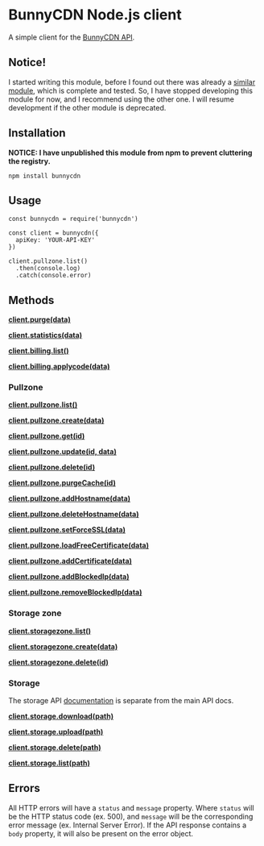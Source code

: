 # BunnyCDN Node.js client

A simple client for the [BunnyCDN API](https://bunnycdn.docs.apiary.io).

## Notice!

I started writing this module, before I found out there was already a [similar module](https://github.com/UintaGroup/bunnycdn-node), which is complete and tested. So, I have stopped developing this module for now, and I recommend using the other one. I will resume development if the other module is deprecated.

## Installation

**NOTICE: I have unpublished this module from npm to prevent cluttering the registry.**

    npm install bunnycdn


## Usage

    const bunnycdn = require('bunnycdn')

    const client = bunnycdn({
      apiKey: 'YOUR-API-KEY'
    })

    client.pullzone.list()
      .then(console.log)
      .catch(console.error)

## Methods

**[client.purge(data)](https://bunnycdn.docs.apiary.io/#reference/0/apipurge/post-purge-cache)**

**[client.statistics(data)](https://bunnycdn.docs.apiary.io/#reference/0/apistatistics/get-statistics)**

**[client.billing.list()](https://bunnycdn.docs.apiary.io/#reference/0/apibilling/get-billing-summary)**

**[client.billing.applycode(data)](https://bunnycdn.docs.apiary.io/#reference/0/apibillingapplycode/get-apply-promo-code)**

### Pullzone

**[client.pullzone.list()](https://bunnycdn.docs.apiary.io/#reference/0/apipullzone/get-pull-zone-list)**

**[client.pullzone.create(data)](https://bunnycdn.docs.apiary.io/#reference/0/apipullzone/post-create-pull-zone)**

**[client.pullzone.get(id)](https://bunnycdn.docs.apiary.io/#reference/0/apipullzoneid/get-single-pull-zone)**

**[client.pullzone.update(id, data)](https://bunnycdn.docs.apiary.io/#reference/0/apipullzoneid/post-update-the-pull-zone)**

**[client.pullzone.delete(id)](https://bunnycdn.docs.apiary.io/#reference/0/apipullzoneid/delete-delete-the-pull-zone)**

**[client.pullzone.purgeCache(id)](https://bunnycdn.docs.apiary.io/#reference/0/apipullzoneidpurgecache/post-purge-pull-zone-cache)**

**[client.pullzone.addHostname(data)](https://bunnycdn.docs.apiary.io/#reference/0/apipullzoneaddhostname/post-add-custom-hostname)**

**[client.pullzone.deleteHostname(data)](https://bunnycdn.docs.apiary.io/#reference/0/apipullzonedeletehostname/delete-delete-custom-hostname)**

**[client.pullzone.setForceSSL(data)](https://bunnycdn.docs.apiary.io/#reference/0/apipullzonesetforcessl/post-set-the-force-ssl-setting)**

**[client.pullzone.loadFreeCertificate(data)](https://bunnycdn.docs.apiary.io/#reference/0/apipullzoneloadfreecertificate/get-load-free-certificate)**

**[client.pullzone.addCertificate(data)](https://bunnycdn.docs.apiary.io/#reference/0/apipullzoneaddcertificate/post-add-certificate)**

**[client.pullzone.addBlockedIp(data)](https://bunnycdn.docs.apiary.io/#reference/0/apipullzoneaddblockedip/post-add-blocked-ip)**

**[client.pullzone.removeBlockedIp(data)](https://bunnycdn.docs.apiary.io/#reference/0/apipullzoneremoveblockedip/post-remove-blocked-ip)**

### Storage zone

**[client.storagezone.list()](https://bunnycdn.docs.apiary.io/#reference/0/apistoragezone/get-storage-zone-list)**

**[client.storagezone.create(data)](https://bunnycdn.docs.apiary.io/#reference/0/apistoragezone/post-add-storage-zone)**

**[client.storagezone.delete(id)](https://bunnycdn.docs.apiary.io/#reference/0/apistoragezoneid/delete-delete-the-storage-zone)**

### Storage

The storage API [documentation](https://bunnycdnstorage.docs.apiary.io) is separate from the main API docs.

**[client.storage.download(path)](https://bunnycdnstorage.docs.apiary.io/#reference/0/storagezonenamepathfilename/get)**

**[client.storage.upload(path)](https://bunnycdnstorage.docs.apiary.io/#reference/0/storagezonenamepathfilename/put)**

**[client.storage.delete(path)](https://bunnycdnstorage.docs.apiary.io/#reference/0/storagezonenamepathfilename/delete)**

**[client.storage.list(path)](https://bunnycdnstorage.docs.apiary.io/#reference/0/storagezonenamepath/get)**

## Errors

All HTTP errors will have a `status` and `message` property. Where `status` will be the HTTP status code (ex. 500), and `message` will be the corresponding error message (ex. Internal Server Error). If the API response contains a `body` property, it will also be present on the error object.
